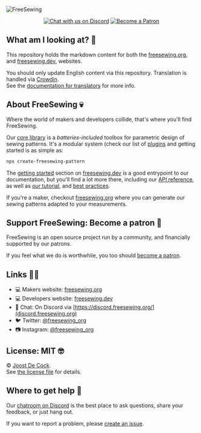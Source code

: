 ![FreeSewing](https://freesewing.org/banner.jpg)
<p align="center">
  <a href="https://discord.freesewing.org" title="Chat with us on Discord"><img src="https://img.shields.io/discord/698854858052075530?label=Chat%20on%20Discord" alt="Chat with us on Discord"/></a>
  <a href="https://freesewing.org/patrons/join"><img src="https://badgen.net/badge/become/a%20Patron/FF5B77" alt="Become a Patron"></a>
</p>

## What am I looking at? 🤔

This repository holds the markdown content for both
the [freesewing.org](https://freesewing.org),
and [freesewing.dev](https://freesewing.dev),
websites.

You should only update English content via this repository. Translation is handled
via [Crowdin](https://crowdin.com/project/fs-markdown).  
See the [documentation for translators](https://freesewing.dev/translators/) for more info.

## About FreeSewing 💀

Where the world of makers and developers collide, that's where you'll find FreeSewing.

Our [core library](https://freesewing.dev/) is a *batteries-included* toolbox
for parametric design of sewing patterns. It's a modular system (check our list
of [plugins](https://freesewing.dev/reference/plugins/) and getting started is as simple as:

```bash
npx create-freesewing-pattern
```

The [getting started](https://freesewing.dev/start) section on [freesewing.dev](https://freesewing.dev/) is a good
entrypoint to our documentation, but you'll find a lot more there, including
our [API reference](https://freesewing.dev/api),
as well as [our tutorial](https://freesewing.dev/tutorial),
and [best practices](https://freesewing.dev/do).

If you're a maker, checkout [freesewing.org](https://freesewing.org) where you can generate
our sewing patterns adapted to your measurements.

## Support FreeSewing: Become a patron 🥰

FreeSewing is an open source project run by a community,
and financially supported by our patrons.

If you feel what we do is worthwhile, you too
should [become a patron](https://freesewing.org/patrons/join).

## Links 👩‍💻

 - 💻 Makers website: [freesewing.org](https://freesewing.org)
 - 💻 Developers website: [freesewing.dev](https://freesewing.dev)
 - 💬 Chat: On Discord via [https://discord.freesewing.org/](discord.freesewing.org)
 - 🐦 Twitter: [@freesewing_org](https://twitter.com/freesewing_org)
 - 📷 Instagram: [@freesewing_org](https://instagram.com/freesewing_org)

## License: MIT 🤓

© [Joost De Cock](https://github.com/joostdecock).  
See [the license file](https://github.com/freesewing/freesewing/blob/develop/LICENSE) for details.

## Where to get help 🤯

Our [chatroom on Discord](https://discord.freesewing.org/) is the best place to ask questions,
share your feedback, or just hang out.

If you want to report a problem, please [create an issue](https://github.com/freesewing/freesewing/issues/new).
